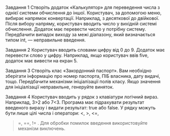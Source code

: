 Завдання 1
Створіть додаток «Калькулятор» для переведення числа
з однієї системи обчислення до іншої. Користувач, за допомогою меню, вибирає напрямок конвертації. Наприклад, з
десяткової до двійкової. Після вибору напряму, користувач
вводить число у вихідній системі обчислення. Додаток має
перевести число у потрібну систему. Передбачити випадок
виходу за межі діапазону, який визначається типом int, —
неправильне введення.

Завдання 2
Користувач вводить словами цифру від 0 до 9. Додаток
має перевести слово у цифру. Наприклад, якщо користувач
ввів five, додаток має вивести на екран 5.

Завдання 3
Створіть клас «Закордонний паспорт». Вам необхідно
зберігати інформацію про номер паспорта, ПІБ власника,
дату видачі, тощо. Передбачити механізми ініціалізації
полів класу. Якщо значення для ініціалізації неправильне,
генеруйте виняток.

Завдання 4
Користувач вводить у рядок з клавіатури логічний
вираз. Наприклад, 3>2 або 7<3. Програма має підрахувати
результат введеного виразу і видати результат: true або false.
У рядку можуть бути лише цілі числа і оператори: <, >, <=,
>=, ==, != . Для обробки помилок введення використовуйте
механізм виключень.
